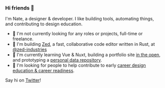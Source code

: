 ### Hi friends 👋

I'm Nate, a designer & developer. I like building tools, automating things, and contributing to design education.

- 🛑 I'm not currently looking for any roles or projects, full-time or freelance.
- 💼 I'm building [Zed](zed.dev), a fast, collaborative code editor written in Rust, at [@zed-industries](https://github.com/zed-industries)
- 🌱 I'm currently learning Vue & Nuxt, building a portfolio site [in the open](https://twitter.com/iamnbutler/status/1458137891964661765), and prototyping a [personal data repository](https://github.com/iamnbutler/data).
- 📣 I'm looking for people to help contribute to early [career design education & career readiness](https://github.com/iamnbutler/design-industry-intro).

Say hi on [Twitter](https://twitter.com/iamnbutler)!
